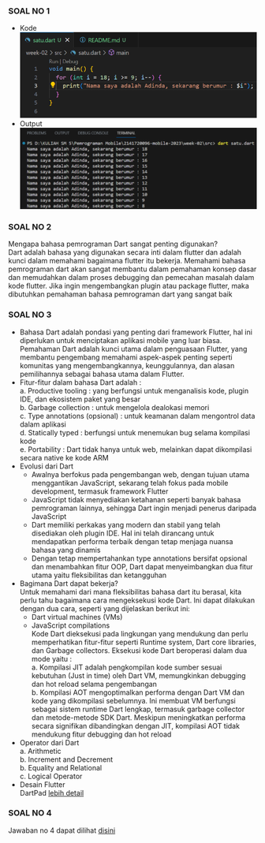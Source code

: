 ### SOAL NO 1
- Kode <br>
![alt text](https://github.com/adindasyv/2141720096-mobile-2023/blob/main/week-02/docs/soal1.png?raw=true)
- Output <br>
![alt text](https://github.com/adindasyv/2141720096-mobile-2023/blob/main/week-02/docs/jawaban1.png?raw=true)

### SOAL NO 2
Mengapa bahasa pemrograman Dart sangat penting digunakan? <br>
Dart adalah bahasa yang digunakan secara inti dalam flutter dan adalah kunci dalam memahami bagaimana flutter itu bekerja. Memahami bahasa pemrograman dart akan sangat membantu dalam pemahaman konsep dasar dan memudahkan dalam proses debugging dan pemecahan masalah dalam kode flutter. Jika ingin mengembangkan plugin atau package flutter, maka dibutuhkan pemahaman bahasa pemrograman dart yang sangat baik

### SOAL NO 3
- Bahasa Dart adalah pondasi yang penting dari framework Flutter, hal ini diperlukan untuk menciptakan aplikasi mobile yang luar biasa. Pemahaman Dart adalah kunci utama dalam penguasaan Flutter, yang membantu pengembang memahami aspek-aspek penting seperti komunitas yang mengembangkannya, keunggulannya, dan alasan pemilihannya sebagai bahasa utama dalam Flutter. <br>
- Fitur-fitur dalam bahasa Dart adalah : <br>
  a. Productive tooling : yang berfungsi untuk menganalisis kode, plugin IDE, dan ekosistem paket yang besar <br>
  b. Garbage collection : untuk mengelola dealokasi memori <br>
  c. Type annotations (opsional) : untuk keamanan dalam mengontrol data dalam aplikasi <br>
  d. Statically typed : berfungsi untuk menemukan bug selama kompilasi kode <br>
  e. Portability : Dart tidak hanya untuk web, melainkan dapat dikompilasi secara native ke kode ARM <br>
- Evolusi dari Dart <br>
  - Awalnya berfokus pada pengembangan web, dengan tujuan utama menggantikan JavaScript, sekarang telah fokus pada mobile development, termasuk framework Flutter <br>
  - JavaScript tidak menyediakan ketahanan seperti banyak bahasa pemrograman lainnya, sehingga Dart ingin menjadi penerus daripada JavaScript <br>
  - Dart memiliki perkakas yang modern dan stabil yang telah disediakan oleh plugin IDE. Hal ini telah dirancang untuk mendapatkan performa terbaik dengan tetap menjaga nuansa bahasa yang dinamis <br>
  - Dengan tetap mempertahankan type annotations bersifat opsional dan menambahkan fitur OOP, Dart dapat menyeimbangkan dua fitur utama yaitu fleksibilitas dan ketangguhan <br>
- Bagimana Dart dapat bekerja? <br>
  Untuk memahami dari mana fleksibilitas bahasa dart itu berasal, kita perlu tahu bagaimana cara mengeksekusi kode Dart. Ini dapat dilakukan dengan dua cara, seperti yang dijelaskan berikut ini: <br>
  - Dart virtual machines (VMs) <br>
  - JavaScript compilations <br>
Kode Dart dieksekusi pada lingkungan yang mendukung dan perlu memperhatikan fitur-fitur seperti Runtime system, Dart core libraries, dan Garbage collectors. Eksekusi kode Dart beroperasi dalam dua mode yaitu : <br>
  a. Kompilasi JIT adalah pengkompilan kode sumber sesuai kebutuhan (Just in time) oleh Dart VM, memungkinkan debugging dan hot reload selama pengembangan <br>
  b. Kompilasi AOT mengoptimalkan performa dengan Dart VM dan kode yang dikompilasi sebelumnya. Ini membuat VM berfungsi sebagai sistem runtime Dart lengkap, termasuk garbage collector dan metode-metode SDK Dart. Meskipun meningkatkan performa secara signifikan dibandingkan dengan JIT, kompilasi AOT tidak mendukung fitur debugging dan hot reload <br>
- Operator dari Dart <br>
a. Arithmetic <br>
b. Increment and Decrement <br>
b. Equality and Relational <br>
c. Logical Operator <br>
- Desain Flutter <br>
  DartPad [lebih detail](https://jti-polinema.github.io/flutter-codelab/06-pengantar-bahasa-pemrograman-dart-bag-1/#5)<br>

### SOAL NO 4
Jawaban no 4 dapat dilihat [disini](https://www.canva.com/design/DAFtcoxPAGE/g-DhZM3OsrT12VQp3lFBhQ/edit?utm_content=DAFtcoxPAGE&utm_campaign=designshare&utm_medium=link2&utm_source=sharebutton)




